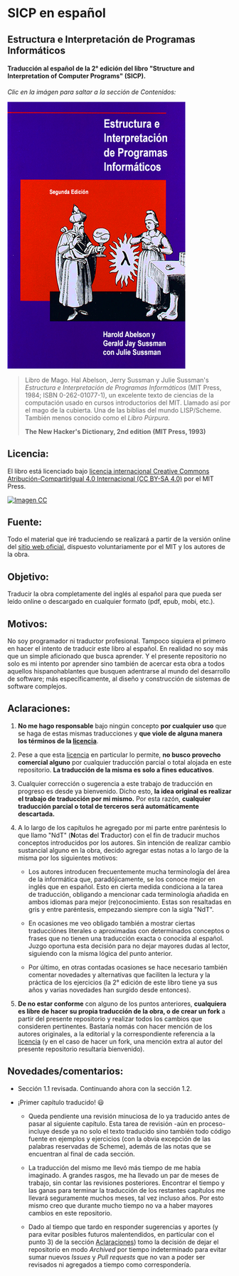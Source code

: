 # SICP en español

## Estructura e Interpretación de Programas Informáticos

#### Traducción al español de la 2° edición del libro "Structure and Interpretation of Computer Programs" (SICP).


*Clic en la imágen para saltar a la sección de Contenidos:*

[![Imagen](/secciones/imagenes/SICP-traducido-reducido.png)](./secciones/04-contenidos.md)

> Libro de Mago. Hal Abelson, Jerry Sussman y Julie Sussman's *Estructura e Interpretación de Programas Informáticos* (MIT Press, 1984; ISBN 0-262-01077-1), un excelente texto de ciencias de la computación usado en cursos introductorios del MIT. Llamado así por el mago de la cubierta. Una de las biblias del mundo LISP/Scheme. También menos conocido como el *Libro Púrpura*.
>
> **The New Hacker's Dictionary, 2nd edition**
> **(MIT Press, 1993)**


## Licencia:

El libro está licenciado bajo [licencia internacional Creative Commons Atribución-CompartirIgual 4.0 Internacional (CC BY-SA 4.0)](https://creativecommons.org/licenses/by-sa/4.0/deed.es) por el MIT Press.


[![Imagen CC](https://licensebuttons.net/l/by-sa/4.0/88x31.png)](https://creativecommons.org/licenses/by-sa/4.0/deed.es)


## Fuente:

Todo el material que iré traduciendo se realizará a partir de la versión online del [sitio web oficial](https://mitpress.mit.edu/sites/default/files/sicp/index.html), dispuesto voluntariamente por el MIT y los autores de la obra.


## Objetivo:

Traducir la obra completamente del inglés al español para que pueda ser leído online o descargado en cualquier formato (pdf, epub, mobi, etc.).


## Motivos:

No soy programador ni traductor profesional. Tampoco siquiera el primero en hacer el intento de traducir este libro al español. En realidad no soy más que un simple aficionado que busca aprender. Y el presente repositorio no solo es mi intento por aprender sino también de acercar esta obra a todos aquellos hispanohablantes que busquen adentrarse al mundo del desarrollo de software; más específicamente, al diseño y construcción de sistemas de software complejos.

## Aclaraciones:

1) **No me hago responsable** bajo ningún concepto **por cualquier uso** que se haga de estas mismas traducciones y **que viole de alguna manera los términos de la [licencia](#Licencia)**. 

2) Pese a que esta [licencia](#Licencia) en particular lo permite, **no busco provecho comercial alguno** por cualquier traducción parcial o total alojada en este repositorio. **La traducción de la misma es solo a fines educativos**.

3) Cualquier corrección o sugerencia a este trabajo de traducción en progreso es desde ya bienvenido. Dicho esto, **la idea original es realizar el trabajo de traducción por mi mismo.** Por esta razón, **cualquier traducción parcial o total de terceros será automáticamente descartada.**

4) A lo largo de los capítulos he agregado por mi parte entre paréntesis lo que llamo "NdT" (**N**otas **d**el **T**raductor) con el fin de traducir muchos conceptos introducidos por los autores. Sin intención de realizar cambio sustancial alguno en la obra, decido agregar estas notas a lo largo de la misma por los siguientes motivos:

    * Los autores introducen frecuentemente mucha terminología del área de la informática que, paradójicamente, se los conoce mejor en inglés que en español. Esto en cierta medida condiciona a la tarea de traducción, obligando a mencionar cada terminología añadida en ambos idiomas para mejor (re)conocimiento. Estas son resaltadas en gris y entre paréntesis, empezando siempre con la sigla "NdT".

    * En ocasiones me veo obligado también a mostrar ciertas traducciónes literales o aproximadas con determinados conceptos o frases que no tienen una traducción exacta o conocida al español. Juzgo oportuna esta decisión para no dejar mayores dudas al lector, siguiendo con la misma lógica del punto anterior.

    * Por último, en otras contadas ocasiones se hace necesario también comentar novedades y alternativas que faciliten la lectura y la práctica de los ejercicios (la 2° edición de este libro tiene ya sus años y varias novedades han surgido desde entonces).
    
5) **De no estar conforme** con alguno de los puntos anteriores, **cualquiera es libre de hacer su propia traducción de la obra, o de crear un fork** a partir del presente repositorio y realizar todos los cambios que consideren pertinentes. Bastaría nomás con hacer mención de los autores originales, a la editorial y la correspondiente referencia a la [licencia](#Licencia) (y en el caso de hacer un fork, una mención extra al autor del presente repositorio resultaría bienvenido).

## Novedades/comentarios:

* Sección 1.1 revisada. Continuando ahora con la sección 1.2.

* ¡Primer capítulo traducido! 😃

    * Queda pendiente una revisión minuciosa de lo ya traducido antes de pasar al siguiente capítulo. Esta tarea de revisión -aún en proceso- incluye desde ya no solo el texto traducido sino también todo código fuente en ejemplos y ejercicios (con la obvia excepción de las palabras reservadas de Scheme), además de las notas que se encuentran al final de cada sección.

    * La traducción del mismo me llevó más tiempo de me había imaginado. A grandes rasgos, me ha llevado un par de meses de trabajo, sin contar las revisiones posteriores. Encontrar el tiempo y las ganas para terminar la traducción de los restantes capítulos me llevará seguramente muchos meses, tal vez incluso años. Por esto mismo creo que durante mucho tiempo no va a haber mayores cambios en este repositorio.

    * Dado al tiempo que tardo en responder sugerencias y aportes (y para evitar posibles futuros malentendidos, en partícular con el punto 3) de la sección [Aclaraciones](#Aclaraciones)) tomo la decisión de dejar el repositorio en modo *Archived* por tiempo indeterminado para evitar sumar nuevos *Issues* y *Pull requests* que no van a poder ser revisados ni agregados a tiempo como correspondería.
